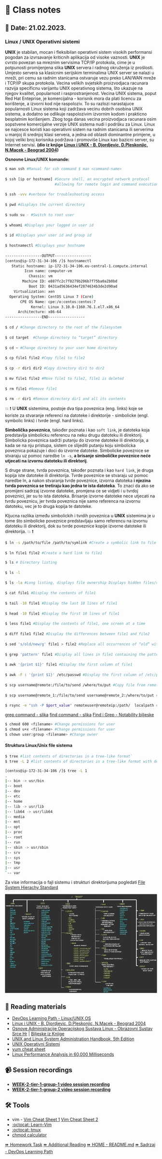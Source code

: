 # 📝 Class notes
## 📅 Date: 21.02.2023.
### Linux / UNIX Operativni sistemi

**UNIX** je stabilan, mocan i fleksibilan operativni sistem visokih performansi pogodan za
izvrsavanje kriticnih aplikacija od visoke vaznosti. **UNIX** je cvrsto povezan sa mreznim
servisima TCP/IP protokola, cime je u potpunosti promijenjena slika **UNIX**  servera i radnog
okruženja iz prošlosti. Umjesto servera sa klasicnim serijskim terminalima UNIX server se
nalazi u mreži, pri cemu sa radnim stanicama ostvaruje vezu preko LAN/WAN mreže i
TCP/IP skupa protokola. Vecina velikih svjetskih proizvodjaca racunara razvija specificnu
varijantu UNIX operativnog sistema, što ukazuje na njegov kvalitet, popularnost i
rasprostranjenost. Vecina UNIX sistema, poput Red Hat Enteprise, je komercijalna -
korisnik mora da plati licencu za korištenje, a izvorni kod nije raspoloziv. To su razlozi
narastajuce popularnosti Linux sistema koji zadržava vecinu dobrih osobina UNIX
sistema, a dodatno se odlikuje raspolozivim izvornim kodom i prakticno besplatnim
korišenjem. Zbog toga danas vecina proizvodjaca racunara osim sopstvene komercijalne
verzije UNIX sistema nudi i podršku za Linux. Linux se najcesce koristi kao operativni
sistem na radnim stanicama ili serverima u manjoj ili srednjoj klasi servera, a jedna od
oblasti dominantne primjene, u kojoj veliki broj korisnika podržava i promoviše Linux kao
bazicni server, su Internet servisi. **(dio iz knjige [Linux i UNIX - B. Djordjevic, D.Pleskonjic, N.Macek - Beograd 2004](/resources/books/os-unix-i-linux-beograd-el-skola.pdf))**

**Osnovne Linux/UNIX komande:**

```bash
$ man ssh #Manual for ssh command $ man <command-name>

$ ssh [ip or hostname] #Secure shell, an encrypted network protocol
                       #allowing for remote login and command execution

$ ssh -vvv #verbose for troubleshooting access

$ pwd #displays the current directory

$ sudo su - #Switch to root user

$ whoami #Displays your logged in user id

$ id #Displays your user id and group id

$ hostnamectl #Displays your hostname

-----------------OUTPUT-----------------
[centos@ip-172-31-34-106 /]$ hostnamectl
   Static hostname: ip-172-31-34-106.eu-central-1.compute.internal
         Icon name: computer-vm
           Chassis: vm
        Machine ID: e887fc2c7f8279b206b7f75ba0a2b0bd
           Boot ID: 0431ad5636434ef2874634b3de2d90ad
    Virtualization: xen
  Operating System: CentOS Linux 7 (Core)
       CPE OS Name: cpe:/o:centos:centos:7
            Kernel: Linux 3.10.0-1160.76.1.el7.x86_64
      Architecture: x86-64
-----------------END-----------------

$ cd / #Change directory to the root of the filesystem

$ cd target  #Change directory to “target” directory

$ cd ~ #Change directory to your user home directory

$ cp file1 file2 #Copy file1 to file2

$ cp -r dir1 dir2 #Copy directory dir1 to dir2

$ mv file1 file2 #Move file1 to file2, file1 is deleted

$ rm file1 #Remove file1

$ rm -r dir1 #Remove directory dir1 and all its contents
```

:boom: :exclamation: U **UNIX** sistemima, postoje dva tipa poveznica (eng. links) koje se koriste za stvaranje referenci na datoteke i direktorije - simbolicke (engl. symbolic links) i tvrde (engl. hard links).

**Simbolička poveznica**, također poznata i kao `soft link`, je datoteka koja predstavlja simbolicku referencu na neku drugu datoteku ili direktorij. Simbolicka poveznica sadrži putanju do izvorne datoteke ili direktorija, a kada se na nju pristupa, sistem ce slijediti putanju koju simbolicka poveznica pokazuje i doci do izvorne datoteke. Simbolicke poveznice se stvaraju uz pomoc naredbe `ln -s`, **a brisanje simboličke poveznice neće utjecati na izvornu datoteku ili direktorij**.

S druge strane, tvrda poveznica, također poznata i kao `hard link`, je druga kopija iste datoteke ili direktorija. Tvrde poveznice se stvaraju uz pomoc naredbe ln, a nakon stvaranja tvrde poveznice, izvorna datoteka **i njezina tvrda poveznica se tretiraju kao jedna te ista datoteka**. To znaci da ako se promijeni sadrzaj izvorne datoteke, promjena ce se vidjeti i u tvrdoj poveznici, jer su to ista datoteka. Brisanje izvorne datoteke nece utjecati na tvrdu poveznicu, jer tvrda poveznica nije samo referenca na izvornu datoteku, vec je to druga kopija te datoteke.

Kljucna razlika između simbolickih i tvrdih poveznica u **UNIX** sistemima je u tome što simbolicke poveznice predstavljaju samo referencu na izvornu datoteku ili direktorij, dok su tvrde poveznice kopije izvorne datoteke ili direktorija. :boom: :exclamation:
```bash
$ ln -s /path/to/file /path/to/symlink #Create a symbolic link to file

$ ln file1 file2 #Create a hard link to file1
```

```bash
$ ls # Directory listing

$ ls -l

$ ls -la #Long listing, displays file ownership Displays hidden files/directories

$ cat file1 #Display the contents of file1

$ tail -10 file1 #Display the last 10 lines of file1

$ head -10 file1 #Display the first 10 lines of file1

$ less file1 #Display the contents of file1, one screen at a time

$ diff file1 file2 #Display the differences between file1 and file2

$ sed 's/old/new/g' file1 > file2 #Replace all occurrences of “old” with “new” in file1 and save the result in file2

$ grep 'pattern' file1 #Display all lines in file1 containing the pattern

$ awk '{print $1}' file1 #Display the first column of file1

$ awk -F : '{print $1}' /etc/passwd #Display the first column of /etc/passwd

$ scp username@remote:/file/to/send /where/to/put #Copy file from remote host to local host

$ scp username@remote_1:/file/to/send username@remote_2:/where/to/put #Copy file from remote host to remote host

$ rsync -e "ssh -P $port_value" remoteuser@remoteip:/path/  localpath #Copy file from remote host to local host
```


[grep command - slika](/resources/images/grep.jpg)
[find command - slika](/resources/images/find.jpg)
[Find i Grep - Notability biljeske](/resources/notability/bash_notes.pdf)

```bash
$ chmod 600 <filename> #Change permissions for user
$ chmod u+x <filename> #Change permissions for user
$ chown user:group <filename> #Change owner
```

#### Struktura Linux/Unix file sistema

```bash
$ tree #list contents of directories in a tree-like format`
$ tree -L 2 #list contents of directories in a tree-like format with depth 2
```

 ```bash
 [centos@ip-172-31-34-106 /]$ tree -L 1
.
|-- bin -> usr/bin
|-- boot
|-- dev
|-- etc
|-- home
|-- lib -> usr/lib
|-- lib64 -> usr/lib64
|-- media
|-- mnt
|-- opt
|-- proc
|-- root
|-- run
|-- sbin -> usr/sbin
|-- srv
|-- sys
|-- tmp
|-- usr
`-- var
 ```
 Za vise informacija o fajl sistemu i strukturi direktorijuma pogledati [File System Hierachy Standard](/resources/books/filesystem-hierarchy-standard.pdf)

  ![alt Linux Directory Structure](/resources/images/linux-dirs.jpeg)


## 📖 Reading materials
- [DevOps Learning Path - Linux/UNIX OS](../../../devops-learning-path/linux-unix.md)
- [Linux i UNIX - B. Djordjevic, D.Pleskonjic, N.Macek - Beograd 2004](/resources/books/os-unix-i-linux-beograd-el-skola.pdf)
- [Osnove Administracije Operacijskog Sustava Linux - Obrazovni Sustav Srce Hr](/resources/papers/osnove-administracije-operacijskog-susteva-1-linux-srca.pdf) | [Biljeske iz Knjige](/devops-mentorship-program/02-february/week-2-210223/files/osnove-administracije-linuxa-biljeske.md)
- [UNIX and Linux System Administration Handbook, 5th Edition](/resources/books/unix-linux-sys-admin-handbook.pdf)
- [UNIX Operativni Sistemi](http://os.etf.rs/POS/tutorials/srdjan/kurs/html/sadrzaj.html)
- [yum cheat sheet](/resources/chaet-sheets/yum-cheatsheet.pdf)
- [Linux Performance Analysis in 60,000 Milliseconds](https://netflixtechblog.com/linux-performance-analysis-in-60-000-milliseconds-accc10403c55)
## 📹 Session recordings
- [**WEEK-2-tier-1-group-1 video session recording**](https://youtu.be/VWUv7sISfs0)
- [**WEEK-2-tier-1-group-2 video session recording**](https://youtu.be/ZbtgMIyu5ZY)

## 🛠️ Tools
- vim - [Vim Cheat Sheet 1](/resources/chaet-sheets/vi-vim-cheat-sheet-and-tutorial.pdf) [Vim Cheat Sheet 2](https://vim.rtorr.com/)
- [:octocat: Learn-Vim](https://github.com/iggredible/Learn-Vim)
- [:octocat: tmux](https://github.com/tmux/tmux/wiki)
- [chmod calculator](https://nettools.club/chmod_calc)



[:fast_forward: Homework Task](/devops-mentorship-program/02-february/week-2-210223/01-homework.md)
[:fast_forward: Additional Reading](/devops-mentorship-program/02-february/week-2-210223/02-additional-reading.md)
[:fast_forward: HOME - README.md](../../../README.md)
[:fast_forward: Sadrzaj - DevOps Learning Path](../../../table-of-contents.md)


